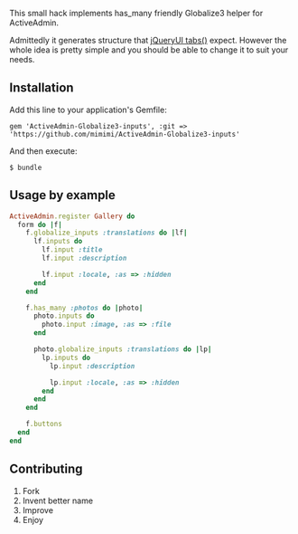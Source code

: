 This small hack implements has_many friendly Globalize3 helper for ActiveAdmin.

Admittedly it generates structure that [jQueryUI tabs()](http://jqueryui.com/demos/tabs/) expect. However the whole idea is pretty simple and you should be able to change it to suit your needs.

## Installation

Add this line to your application's Gemfile:

    gem 'ActiveAdmin-Globalize3-inputs', :git => 'https://github.com/mimimi/ActiveAdmin-Globalize3-inputs'

And then execute:

    $ bundle

## Usage by example

```ruby
ActiveAdmin.register Gallery do
  form do |f|
    f.globalize_inputs :translations do |lf|
      lf.inputs do
        lf.input :title
        lf.input :description

        lf.input :locale, :as => :hidden
      end
    end

    f.has_many :photos do |photo|
      photo.inputs do
        photo.input :image, :as => :file
      end

      photo.globalize_inputs :translations do |lp|
        lp.inputs do
          lp.input :description

          lp.input :locale, :as => :hidden
        end
      end
    end

    f.buttons
  end
end
```

## Contributing

1. Fork
2. Invent better name
3. Improve
4. Enjoy
